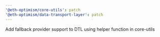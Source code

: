 ```yaml
---
'@eth-optimism/core-utils': patch
'@eth-optimism/data-transport-layer': patch
---
```


Add fallback provider support to DTL using helper function in core-utils
